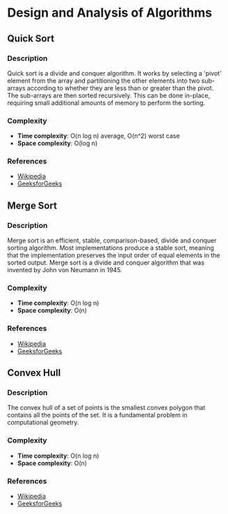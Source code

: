 # Design and Analysis of Algorithms

## Quick Sort

### Description

Quick sort is a divide and conquer algorithm. It works by selecting a 'pivot' element from the array and partitioning the other elements into two sub-arrays according to whether they are less than or greater than the pivot. The sub-arrays are then sorted recursively. This can be done in-place, requiring small additional amounts of memory to perform the sorting.

### Complexity

- **Time complexity**: O(n log n) average, O(n^2) worst case
- **Space complexity**: O(log n)

### References

- [Wikipedia](https://en.wikipedia.org/wiki/Quicksort)
- [GeeksforGeeks](https://www.geeksforgeeks.org/quick-sort/)


## Merge Sort

### Description

Merge sort is an efficient, stable, comparison-based, divide and conquer sorting algorithm. Most implementations produce a stable sort, meaning that the implementation preserves the input order of equal elements in the sorted output. Merge sort is a divide and conquer algorithm that was invented by John von Neumann in 1945.

### Complexity

- **Time complexity**: O(n log n)
- **Space complexity**: O(n)

### References

- [Wikipedia](https://en.wikipedia.org/wiki/Merge_sort)
- [GeeksforGeeks](https://www.geeksforgeeks.org/merge-sort/)



## Convex Hull

### Description

The convex hull of a set of points is the smallest convex polygon that contains all the points of the set. It is a fundamental problem in computational geometry.

### Complexity

- **Time complexity**: O(n log n)
- **Space complexity**: O(n)

### References

- [Wikipedia](https://en.wikipedia.org/wiki/Convex_hull)
- [GeeksforGeeks](https://www.geeksforgeeks.org/convex-hull-set-1-jarviss-algorithm-or-wrapping/)

